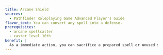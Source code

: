 ```yaml
---
title: Arcane Shield
sources:
  - Pathfinder Roleplaying Game Advanced Player's Guide
flavor_text: You can convert any spell into a defense.
prerequisites:
  - arcane spellcaster
  - caster level 10th
benefit: |
  As a immediate action, you can sacrifice a prepared spell or unused spell slot of 1st level or higher and gain a deflection bonus to AC equal to the level of the spell or spell slot you sacrificed for 1 round. 0-level spells may not be sacrificed in this manner.
---
```


